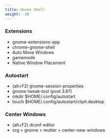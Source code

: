 ```yaml
---
title: Gnome Shell
weight: -20
---
```


### Extensions
- gnome-extensions-app
- chrome-gnome-shell
- Auto Move Windows
- gamemode
- Native Window Placement

### Autostart
- (alt+F2) gnome-session-properties
- gnome tweak-tool (post 3.6?)
- mkdir $HOME/.config/autostart
- touch $HOME/.config/autostart/clipit.desktop

### Center Windows
- (alt+F2) dconf-editor
- org > gnome > mutter > center-new-windows
